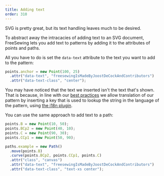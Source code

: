 ```yaml
---
title: Adding text
order: 310
---
```


SVG is pretty great, but its text handling leaves much to be desired.

To abstract away the intracacies of adding text to an SVG document, FreeSewing lets you add text to patterns by adding it to the attributes of points and paths.

All you have to do is set the `data-text` attribute to the text you want to add to the pattern:

```js
points.anchor = new Point(100, 25)
  .attr("data-text", "freesewingIsMadeByJoostDeCockAndContributors")
  .attr("data-text-class", "center");
```

<example part="point_attr" caption="Text inserted in a FreeSewing pattern" />

<note>

You may have noticed that the text we inserted isn't the text that's shown. That is because, in line with our [best practices](/do) we allow translation of our pattern by inserting a key that is used to lookup the string in the language of the pattern, using [the i18n plugin](/plugins/i18n).

</Note>

You can use the same approach to add text to a path:

```js
points.B = new Point(10, 50);
points.BCp2 = new Point(40, 10);
points.C = new Point(90, 30);
points.CCp1 = new Point(50, 90);

paths.example = new Path()
  .move(points.B)
  .curve(points.BCp2, points.CCp1, points.C)
  .attr("class", "canvas")
  .attr("data-text", "freesewingIsMadeByJoostDeCockAndContributors")
  .attr("data-text-class", "text-xs center");
```

<example part="path_attr" caption="Text on a path" />